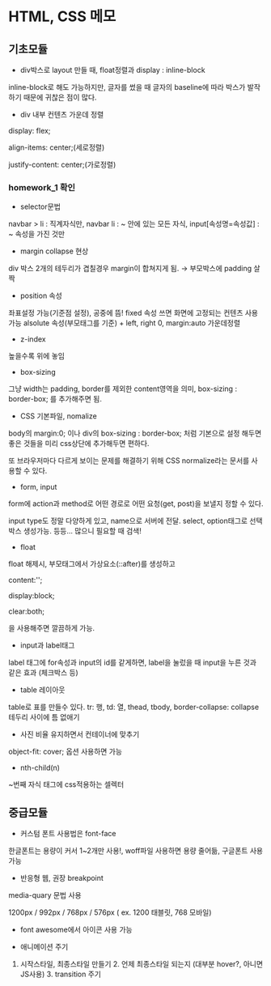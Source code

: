 # HTML, CSS 메모

## 기초모듈

- div박스로 layout 만들 때, float정렬과 display : inline-block

inline-block로 해도 가능하지만, 글자를 썼을 때 글자의 baseline에 따라 박스가 발작하기 때문에 귀찮은 점이 많다.

- div 내부 컨텐츠 가운데 정렬

display: flex;

align-items: center;(세로정렬)

justify-content: center;(가로정렬)

### homework_1 확인

- selector문법

navbar > li : 직계자식만, navbar li : ~ 안에 있는 모든 자식, input[속성명=속성값] : ~ 속성을 가진 것만

- margin collapse 현상

div 박스 2개의 테두리가 겹칠경우 margin이 합쳐지게 됨. → 부모박스에 padding 살짝

- position 속성

좌표설정 가능(기준점 설정), 공중에 뜸! fixed 속성 쓰면 화면에 고정되는 컨텐츠 사용 가능 alsolute 속성(부모태그를 기준) + left, right 0, margin:auto 가운데정렬

- z-index

높을수록 위에 놓임

- box-sizing

그냥 width는 padding, border를 제외한 content영역을 의미, box-sizing : border-box; 를 추가해주면 됨.

- CSS 기본파일, nomalize

body의 margin:0; 이나 div의 box-sizing : border-box; 처럼 기본으로 설정 해두면 좋은 것들을 미리 css상단에 추가해두면 편하다.

또 브라우저마다 다르게 보이는 문제를 해결하기 위해 CSS normalize라는 문서를 사용할 수 있다.

- form, input

form에 action과 method로 어떤 경로로 어떤 요청(get, post)을 보낼지 정할 수 있다.

input type도 정말 다양하게 있고, name으로 서버에 전달. select, option태그로 선택박스 생성가능. 등등... 많으니 필요할 때 검색!

- float

float 해제시, 부모태그에서 가상요소(::after)를 생성하고

content:'';

display:block;

clear:both;

을 사용해주면 깔끔하게 가능.

- input과 label태그

label 태그에 for속성과 input의 id를 같게하면, label을 눌렀을 때 input을 누른 것과 같은 효과 (체크박스 등)

- table 레이아웃

table로 표를 만들수 있다. tr: 행, td: 열, thead, tbody, border-collapse: collapse 테두리 사이에 틈 없애기

- 사진 비율 유지하면서 컨테이너에 맞추기

object-fit: cover; 옵션 사용하면 가능

- nth-child(n)

~번째 자식 태그에 css적용하는 셀렉터

## 중급모듈

- 커스텀 폰트 사용법은 font-face

한글폰트는 용량이 커서 1~2개만 사용!, woff파일 사용하면 용량 줄어듦, 구글폰트 사용 가능

- 반응형 웹, 권장 breakpoint

media-quary 문법 사용

1200px / 992px / 768px / 576px ( ex. 1200 태블릿, 768 모바일)

- font awesome에서 아이콘 사용 가능

- 애니메이션 주기

1. 시작스타일, 최종스타일 만들기 2. 언제 최종스타일 되는지 (대부분 hover?, 아니면 JS사용) 3. transition 주기

